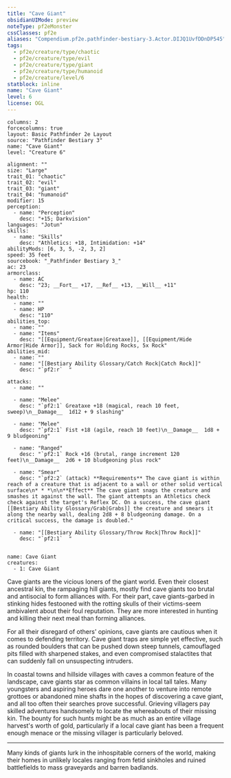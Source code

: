```yaml
---
title: "Cave Giant"
obsidianUIMode: preview
noteType: pf2eMonster
cssClasses: pf2e
aliases: "Compendium.pf2e.pathfinder-bestiary-3.Actor.DIJQ1UvfDDnDP545" 
tags:
  - pf2e/creature/type/chaotic
  - pf2e/creature/type/evil
  - pf2e/creature/type/giant
  - pf2e/creature/type/humanoid
  - pf2e/creature/level/6
statblock: inline
name: "Cave Giant"
level: 6
license: OGL
---
```


```statblock
columns: 2
forcecolumns: true
layout: Basic Pathfinder 2e Layout
source: "Pathfinder Bestiary 3"
name: "Cave Giant"
level: "Creature 6"

alignment: ""
size: "Large"
trait_01: "chaotic"
trait_02: "evil"
trait_03: "giant"
trait_04: "humanoid"
modifier: 15
perception:
  - name: "Perception"
    desc: "+15; Darkvision"
languages: "Jotun"
skills:
  - name: "Skills"
    desc: "Athletics: +18, Intimidation: +14"
abilityMods: [6, 3, 5, -2, 3, 2]
speed: 35 feet
sourcebook: "_Pathfinder Bestiary 3_"
ac: 23
armorclass:
  - name: AC
    desc: "23; __Fort__ +17, __Ref__ +13, __Will__ +11"
hp: 110
health:
  - name: ""
  - name: HP
    desc: "110"
abilities_top:
  - name: ""
  - name: "Items"
    desc: "[[Equipment/Greataxe|Greataxe]], [[Equipment/Hide Armor|Hide Armor]], Sack for Holding Rocks, 5x Rock"
abilities_mid:
  - name: ""
  - name: "[[Bestiary Ability Glossary/Catch Rock|Catch Rock]]"
    desc: "`pf2:r`  "

attacks:
  - name: ""

  - name: "Melee"
    desc: "`pf2:1` Greataxe +18 (magical, reach 10 feet, sweep)\n__Damage__  1d12 + 9 slashing"

  - name: "Melee"
    desc: "`pf2:1` Fist +18 (agile, reach 10 feet)\n__Damage__  1d8 + 9 bludgeoning"

  - name: "Ranged"
    desc: "`pf2:1` Rock +16 (brutal, range increment 120 feet)\n__Damage__  2d6 + 10 bludgeoning plus rock"

  - name: "Smear"
    desc: "`pf2:2` (attack) **Requirements** The cave giant is within reach of a creature that is adjacent to a wall or other solid vertical surface\n* * *\n\n**Effect** The cave giant snags the creature and smashes it against the wall. The giant attempts an Athletics check check against the target's Reflex DC. On a success, the cave giant [[Bestiary Ability Glossary/Grab|Grabs]] the creature and smears it along the nearby wall, dealing 2d8 + 8 bludgeoning damage. On a critical success, the damage is doubled."

  - name: "[[Bestiary Ability Glossary/Throw Rock|Throw Rock]]"
    desc: "`pf2:1`  "
 
```

```encounter-table
name: Cave Giant
creatures:
  - 1: Cave Giant
```



Cave giants are the vicious loners of the giant world. Even their closest ancestral kin, the rampaging hill giants, mostly find cave giants too brutal and antisocial to form alliances with. For their part, cave giants-garbed in stinking hides festooned with the rotting skulls of their victims-seem ambivalent about their foul reputation. They are more interested in hunting and killing their next meal than forming alliances.

For all their disregard of others' opinions, cave giants are cautious when it comes to defending territory. Cave giant traps are simple yet effective, such as rounded boulders that can be pushed down steep tunnels, camouflaged pits filled with sharpened stakes, and even compromised stalactites that can suddenly fall on unsuspecting intruders.

In coastal towns and hillside villages with caves a common feature of the landscape, cave giants star as common villains in local tall tales. Many youngsters and aspiring heroes dare one another to venture into remote grottoes or abandoned mine shafts in the hopes of discovering a cave giant, and all too often their searches prove successful. Grieving villagers pay skilled adventures handsomely to locate the whereabouts of their missing kin. The bounty for such hunts might be as much as an entire village harvest's worth of gold, particularly if a local cave giant has been a frequent enough menace or the missing villager is particularly beloved.

* * *

Many kinds of giants lurk in the inhospitable corners of the world, making their homes in unlikely locales ranging from fetid sinkholes and ruined battlefields to mass graveyards and barren badlands.
